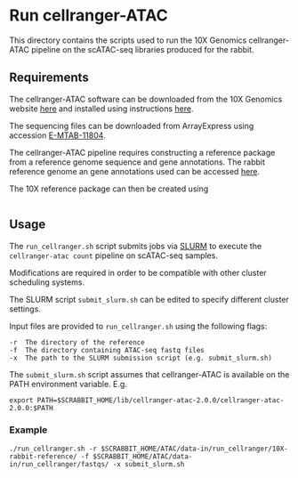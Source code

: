 # Run cellranger-ATAC

This directory contains the scripts used to run the 10X Genomics cellranger-ATAC pipeline on the scATAC-seq libraries produced for the rabbit.


## Requirements
The cellranger-ATAC software can be downloaded from the 10X Genomics website [here](https://support.10xgenomics.com/single-cell-atac/software/downloads/latest) and installed using instructions [here](https://support.10xgenomics.com/single-cell-atac/software/pipelines/latest/installation). 


The sequencing files can be downloaded from ArrayExpress using accession [E-MTAB-11804](https://www.ebi.ac.uk/arrayexpress/experiments/E-MTAB-11804/). 

The cellranger-ATAC pipeline requires constructing a reference package from a reference genome sequence and gene annotations. The rabbit reference genome an gene annotations used can be accessed [here](https://content.cruk.cam.ac.uk/jmlab/RabbitGastrulation2022/data/). 

The 10X reference package can then be created using 
```

```



 ## Usage
 
The `run_cellranger.sh` script submits jobs via [SLURM](https://slurm.schedmd.com/overview.html) to execute the `cellranger-atac count` pipeline on scATAC-seq samples.

Modifications are required in order to be compatible with other cluster scheduling systems. 

The SLURM script `submit_slurm.sh` can be edited to specify different cluster settings.

Input files are provided to `run_cellranger.sh` using the following flags:

```
-r	The directory of the reference
-f 	The directory containing ATAC-seq fastq files
-x 	The path to the SLURM submission script (e.g. submit_slurm.sh)
```

The `submit_slurm.sh` script assumes that cellranger-ATAC is available on the PATH environment variable. E.g. 

```
export PATH=$SCRABBIT_HOME/lib/cellranger-atac-2.0.0/cellranger-atac-2.0.0:$PATH 
```


### Example
```
./run_cellranger.sh -r $SCRABBIT_HOME/ATAC/data-in/run_cellranger/10X-rabbit-reference/ -f $SCRABBIT_HOME/ATAC/data-in/run_cellranger/fastqs/ -x submit_slurm.sh
```